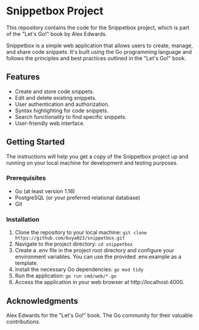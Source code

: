 # Snippetbox Project
This repository contains the code for the Snippetbox project, which is part of the "Let's Go!" book by Alex Edwards.


Snippetbox is a simple web application that allows users to create, manage, and share code snippets. It's built using the Go programming language and follows the principles and best practices outlined in the "Let's Go!" book.

## Features
- Create and store code snippets.
- Edit and delete existing snippets.
- User authentication and authorization.
- Syntax highlighting for code snippets.
- Search functionality to find specific snippets.
- User-friendly web interface.

## Getting Started
The instructions will help you get a copy of the Snippetbox project up and running on your local machine for development and testing purposes.

### Prerequisites
- Go (at least version 1.16)
- PostgreSQL (or your preferred relational database)
- Git

### Installation
1. Clone the repository to your local machine:
``` git clone https://github.com/buya023/snippetbox.git ```
2. Navigate to the project directory:
```cd snippetbox ```
4. Create a .env file in the project root directory and configure your environment variables. You can use the provided .env.example as a template.
5. Install the necessary Go dependencies:
```go mod tidy```
6. Run the application:
```go run cmd/web/*.go```
7. Access the application in your web browser at http://localhost:4000.

## Acknowledgments
Alex Edwards for the "Let's Go!" book.
The Go community for their valuable contributions.
